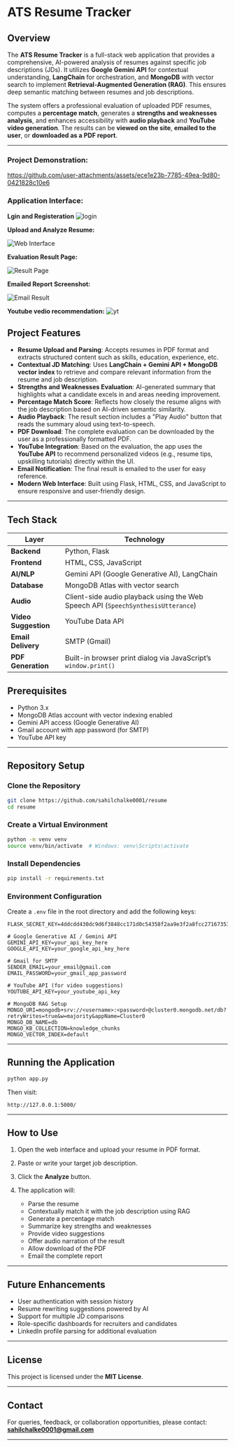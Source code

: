 # ATS Resume Tracker

## Overview

The **ATS Resume Tracker** is a full-stack web application that provides a comprehensive, AI-powered analysis of resumes against specific job descriptions (JDs). It utilizes **Google Gemini API** for contextual understanding, **LangChain** for orchestration, and **MongoDB** with vector search to implement **Retrieval-Augmented Generation (RAG)**. This ensures deep semantic matching between resumes and job descriptions.

The system offers a professional evaluation of uploaded PDF resumes, computes a **percentage match**, generates a **strengths and weaknesses analysis**, and enhances accessibility with **audio playback** and **YouTube video generation**. The results can be **viewed on the site**, **emailed to the user**, or **downloaded as a PDF report**.

---

### Project Demonstration:

https://github.com/user-attachments/assets/ece1e23b-7785-49ea-9d80-0421828c10e6

### Application Interface:

**Lgin and Registeration**
![login](https://github.com/user-attachments/assets/016528ab-07ab-49a6-af0e-a8623aa49efb)

**Upload and Analyze Resume:**

![Web Interface](https://github.com/user-attachments/assets/d9d2b6cd-e140-4304-ae23-35d948a800c8)

**Evaluation Result Page:**

![Result Page](https://github.com/user-attachments/assets/bd5a4c70-0fef-4fb4-a6f7-c2dae2df9bc3)

**Emailed Report Screenshot:**

![Email Result](https://github.com/user-attachments/assets/03a4dab1-f217-41f9-b21d-6b5df6527653)

**Youtube vedio recommendation:**
![yt](https://github.com/user-attachments/assets/5148987d-971a-484f-a3be-56d8844da8bd)

## Project Features

- **Resume Upload and Parsing**: Accepts resumes in PDF format and extracts structured content such as skills, education, experience, etc.
- **Contextual JD Matching**: Uses **LangChain + Gemini API + MongoDB vector index** to retrieve and compare relevant information from the resume and job description.
- **Strengths and Weaknesses Evaluation**: AI-generated summary that highlights what a candidate excels in and areas needing improvement.
- **Percentage Match Score**: Reflects how closely the resume aligns with the job description based on AI-driven semantic similarity.
- **Audio Playback**: The result section includes a "Play Audio" button that reads the summary aloud using text-to-speech.
- **PDF Download**: The complete evaluation can be downloaded by the user as a professionally formatted PDF.
- **YouTube Integration**: Based on the evaluation, the app uses the **YouTube API** to recommend personalized videos (e.g., resume tips, upskilling tutorials) directly within the UI.
- **Email Notification**: The final result is emailed to the user for easy reference.
- **Modern Web Interface**: Built using Flask, HTML, CSS, and JavaScript to ensure responsive and user-friendly design.

---

## Tech Stack

| Layer                | Technology                                                                       |
| -------------------- | -------------------------------------------------------------------------------- |
| **Backend**          | Python, Flask                                                                    |
| **Frontend**         | HTML, CSS, JavaScript                                                            |
| **AI/NLP**           | Gemini API (Google Generative AI), LangChain                                     |
| **Database**         | MongoDB Atlas with vector search                                                 |
| **Audio**            | Client-side audio playback using the Web Speech API (`SpeechSynthesisUtterance`) |
| **Video Suggestion** | YouTube Data API                                                                 |
| **Email Delivery**   | SMTP (Gmail)                                                                     |
| **PDF Generation**   | Built-in browser print dialog via JavaScript’s `window.print()`                  |

## Prerequisites

- Python 3.x
- MongoDB Atlas account with vector indexing enabled
- Gemini API access (Google Generative AI)
- Gmail account with app password (for SMTP)
- YouTube API key

---

## Repository Setup

### Clone the Repository

```bash
git clone https://github.com/sahilchalke0001/resume
cd resume
```

### Create a Virtual Environment

```bash
python -m venv venv
source venv/bin/activate  # Windows: venv\Scripts\activate
```

### Install Dependencies

```bash
pip install -r requirements.txt
```

### Environment Configuration

Create a `.env` file in the root directory and add the following keys:

```env
FLASK_SECRET_KEY=4ddcdd430dc9d6f3848cc171d0c54358f2aa9e3f2a8fcc27167353105a4b610d

# Google Generative AI / Gemini API
GEMINI_API_KEY=your_api_key_here
GOOGLE_API_KEY=your_google_api_key_here

# Gmail for SMTP
SENDER_EMAIL=your_email@gmail.com
EMAIL_PASSWORD=your_gmail_app_password

# YouTube API (for video suggestions)
YOUTUBE_API_KEY=your_youtube_api_key

# MongoDB RAG Setup
MONGO_URI=mongodb+srv://<username>:<password>@cluster0.mongodb.net/db?retryWrites=true&w=majority&appName=Cluster0
MONGO_DB_NAME=db
MONGO_KB_COLLECTION=knowledge_chunks
MONGO_VECTOR_INDEX=default
```

---

## Running the Application

```bash
python app.py
```

Then visit:

```
http://127.0.0.1:5000/
```

---

## How to Use

1. Open the web interface and upload your resume in PDF format.
2. Paste or write your target job description.
3. Click the **Analyze** button.
4. The application will:

   - Parse the resume
   - Contextually match it with the job description using RAG
   - Generate a percentage match
   - Summarize key strengths and weaknesses
   - Provide video suggestions
   - Offer audio narration of the result
   - Allow download of the PDF
   - Email the complete report

---

## Future Enhancements

- User authentication with session history
- Resume rewriting suggestions powered by AI
- Support for multiple JD comparisons
- Role-specific dashboards for recruiters and candidates
- LinkedIn profile parsing for additional evaluation

---

## License

This project is licensed under the **MIT License**.

---

## Contact

For queries, feedback, or collaboration opportunities, please contact:
**[sahilchalke0001@gmail.com](mailto:sahilchalke0001@gmail.com)**

---
